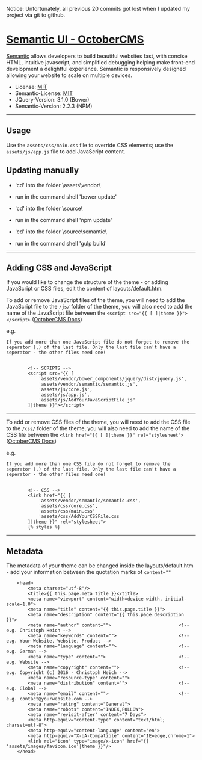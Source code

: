 Notice: Unfortunately, all previous 20 commits got lost when I updated my project via git to github.

# [Semantic UI - OctoberCMS](http://octobercms.com/theme/christophheich-semantic-ui-octobercms)

[Semantic](http://semantic-ui.com/) allows developers to build beautiful websites fast, with concise HTML, intuitive javascript, and simplified debugging helping make front-end development a delightful experience. Semantic is responsively designed allowing your website to scale on multiple devices. 

* License: [MIT](https://github.com/christophheich/semantic-ui-octobercms/blob/master/LICENSE)
* Semantic-License: [MIT](https://github.com/Semantic-Org/Semantic-UI/blob/master/LICENSE.md)
* JQuery-Version: 3.1.0 (Bower)
* Semantic-Version: 2.2.3 (NPM)





---





## Usage
Use the `assets/css/main.css` file to override CSS elements; use the `assets/js/app.js` file to add JavaScript content.

## Updating manually
- 'cd' into the folder \assets\vendor\
- run in the command shell 'bower update'

- 'cd' into the folder \source\
- run in the command shell 'npm update'

- 'cd' into the folder \source\semantic\
- run in the command shell 'gulp build' 
 
---




 
## Adding CSS and JavaScript

If you would like to change the structure of the theme - or adding JavaScript or CSS files, edit the content of layouts/default.htm.

To add or remove JavaScript files of the theme, you will need to add the JavaScript file to the `/js/` folder of the theme, you will also need to add the name of the JavaScript file between the `<script src="{{ [ ]|theme }}"></script>` ([OctoberCMS Docs](http://octobercms.com/docs/cms/themes))

e.g.
```
If you add more than one JavaScript file do not forget to remove the seperator (,) of the last file. Only the last file can't have a seperator - the other files need one!


		<!-- SCRIPTS -->
        <script src="{{ [
            'assets/vendor/bower_components/jquery/dist/jquery.js',
            'assets/vendor/semantic/semantic.js',
            'assets/js/core.js',
            'assets/js/app.js',
			'assets/js/AddYourJavaScriptFile.js'
        ]|theme }}"></script>
```




---




    
To add or remove CSS files of the theme, you will need to add the CSS file to the `/css/` folder of the theme, you will also need to add the name of the CSS file between the `<link href="{{ [ ]|theme }}" rel="stylesheet">` ([OctoberCMS Docs](http://octobercms.com/docs/cms/themes))

e.g.
    
```
If you add more than one CSS file do not forget to remove the seperator (,) of the last file. Only the last file can't have a seperator - the other files need one!


        <!-- CSS -->
        <link href="{{ [
            'assets/vendor/semantic/semantic.css',
            'assets/css/core.css',
            'assets/css/main.css'
			'assets/css/AddYourCSSFile.css
        ]|theme }}" rel="stylesheet">
        {% styles %}
```



---





## Metadata

The metadata of your theme can be changed inside the layouts/default.htm - add your information between the quotation marks of `content=""`
```
    <head>
        <meta charset="utf-8"/>
        <title>{{ this.page.meta_title }}</title>
		<meta name="viewport" content="width=device-width, initial-scale=1.0">
        <meta name="title" content="{{ this.page.title }}">
        <meta name="description" content="{{ this.page.description }}">
		<meta name="author" content=""> 						<!-- e.g. Christoph Heich -->
        <meta name="keywords" content=""> 						<!-- e.g. Your Website, Website, Product -->
        <meta name="language" content=""> 						<!-- e.g. German -->
        <meta name="type" content=""> 							<!-- e.g. Website -->
        <meta name="copyright" content=""> 						<!-- e.g. Copyright (c) 2016 - Christoph Heich -->
        <meta name="resource-type" content="">	
        <meta name="distribution" content="">					<!-- e.g. Global -->
        <meta name="email" content="">							<!-- e.g. contact@yourwebsite.com -->
        <meta name="rating" content="General">
        <meta name="robots" content="INDEX,FOLLOW">
        <meta name="revisit-after" content="7 Days">
        <meta http-equiv="content-type" content="text/html; charset=utf-8">
		<meta http-equiv="content-language" content="en">
		<meta http-equiv="X-UA-Compatible" content="IE=edge,chrome=1">
		<link rel="icon" type="image/x-icon" href="{{ 'assets/images/favicon.ico'|theme }}"/>
    </head>
```
